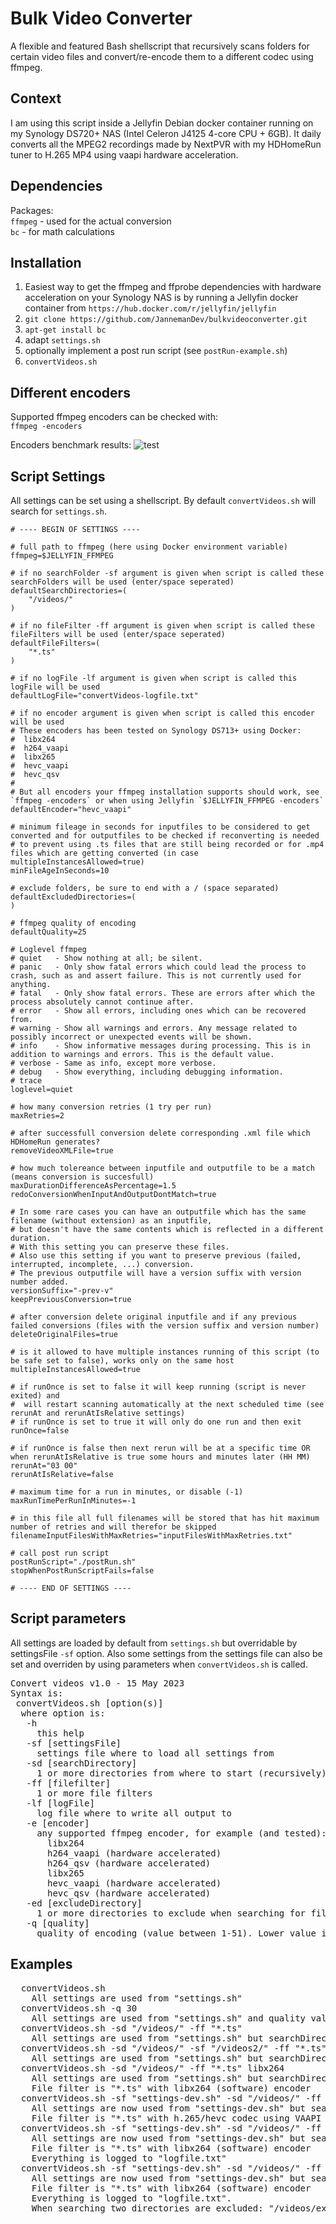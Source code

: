 # Bulk Video Converter
A flexible and featured Bash shellscript that recursively scans folders for certain video files and convert/re-encode them to a different codec using ffmpeg.  

## Context
I am using this script inside a Jellyfin Debian docker container running on my Synology DS720+ NAS (Intel Celeron J4125 4-core CPU + 6GB). 
It daily converts all the MPEG2 recordings made by NextPVR with my HDHomeRun tuner to H.265 MP4 using vaapi hardware acceleration. 

## Dependencies
Packages:  
`ffmpeg` - used for the actual conversion  
`bc` - for math calculations  

## Installation
1. Easiest way to get the ffmpeg and ffprobe dependencies with hardware acceleration on your Synology NAS is by running a Jellyfin docker container from `https://hub.docker.com/r/jellyfin/jellyfin`
2. `git clone https://github.com/JannemanDev/bulkvideoconverter.git` 
3. `apt-get install bc`
4. adapt `settings.sh`
5. optionally implement a post run script (see `postRun-example.sh`)
6. `convertVideos.sh`

## Different encoders

Supported ffmpeg encoders can be checked with:  
  `ffmpeg -encoders`

Encoders benchmark results:
![test](https://github.com/JannemanDev/bulkvideoconverter/blob/b0deae5074e642f6cad04898c1bc9c32eae38bc3/Encoders%20benchmark%20results/Encoders%20benchmark%20results.png)
  
## Script Settings

All settings can be set using a shellscript. By default `convertVideos.sh` will search for `settings.sh`.

```shellscript
# ---- BEGIN OF SETTINGS ----

# full path to ffmpeg (here using Docker environment variable)
ffmpeg=$JELLYFIN_FFMPEG

# if no searchFolder -sf argument is given when script is called these searchFolders will be used (enter/space seperated)
defaultSearchDirectories=(
	"/videos/"
)

# if no fileFilter -ff argument is given when script is called these fileFilters will be used (enter/space seperated)
defaultFileFilters=(
	"*.ts"
)

# if no logFile -lf argument is given when script is called this logFile will be used
defaultLogFile="convertVideos-logfile.txt"

# if no encoder argument is given when script is called this encoder will be used
# These encoders has been tested on Synology DS713+ using Docker:
#  libx264 
#  h264_vaapi
#  libx265 
#  hevc_vaapi
#  hevc_qsv 
#
# But all encoders your ffmpeg installation supports should work, see `ffmpeg -encoders` or when using Jellyfin `$JELLYFIN_FFMPEG -encoders`
defaultEncoder="hevc_vaapi"

# minimum fileage in seconds for inputfiles to be considered to get converted and for outputfiles to be checked if reconverting is needed
# to prevent using .ts files that are still being recorded or for .mp4 files which are getting converted (in case multipleInstancesAllowed=true)
minFileAgeInSeconds=10

# exclude folders, be sure to end with a / (space separated)
defaultExcludedDirectories=(
)

# ffmpeg quality of encoding
defaultQuality=25

# Loglevel ffmpeg
# quiet   - Show nothing at all; be silent.
# panic   - Only show fatal errors which could lead the process to crash, such as and assert failure. This is not currently used for anything.
# fatal   - Only show fatal errors. These are errors after which the process absolutely cannot continue after.
# error   - Show all errors, including ones which can be recovered from.
# warning - Show all warnings and errors. Any message related to possibly incorrect or unexpected events will be shown.
# info    - Show informative messages during processing. This is in addition to warnings and errors. This is the default value.
# verbose - Same as info, except more verbose.
# debug   - Show everything, including debugging information.
# trace
loglevel=quiet

# how many conversion retries (1 try per run)
maxRetries=2

# after successfull conversion delete corresponding .xml file which HDHomeRun generates?
removeVideoXMLFile=true

# how much tolereance between inputfile and outputfile to be a match (means conversion is succesfull)
maxDurationDifferenceAsPercentage=1.5
redoConversionWhenInputAndOutputDontMatch=true

# In some rare cases you can have an outputfile which has the same filename (without extension) as an inputfile,
# but doesn't have the same contents which is reflected in a different duration.
# With this setting you can preserve these files.
# Also use this setting if you want to preserve previous (failed, interrupted, incomplete, ...) conversion.
# The previous outputfile will have a version suffix with version number added.
versionSuffix="-prev-v"
keepPreviousConversion=true

# after conversion delete original inputfile and if any previous failed conversions (files with the version suffix and version number)
deleteOriginalFiles=true

# is it allowed to have multiple instances running of this script (to be safe set to false), works only on the same host
multipleInstancesAllowed=true

# if runOnce is set to false it will keep running (script is never exited) and 
#  will restart scanning automatically at the next scheduled time (see rerunAt and rerunAtIsRelative settings)
# if runOnce is set to true it will only do one run and then exit
runOnce=false

# if runOnce is false then next rerun will be at a specific time OR when rerunAtIsRelative is true some hours and minutes later (HH MM)
rerunAt="03 00"
rerunAtIsRelative=false

# maximum time for a run in minutes, or disable (-1)
maxRunTimePerRunInMinutes=-1

# in this file all full filenames will be stored that has hit maximum number of retries and will therefor be skipped
filenameInputFilesWithMaxRetries="inputFilesWithMaxRetries.txt"

# call post run script
postRunScript="./postRun.sh"
stopWhenPostRunScriptFails=false

# ---- END OF SETTINGS ----
```

## Script parameters

All settings are loaded by default from `settings.sh` but overridable by settingsFile `-sf` option.
Also some settings from the settings file can also be set and overriden by using parameters when `convertVideos.sh` is called.

<pre>
Convert videos v1.0 - 15 May 2023
Syntax is:
 convertVideos.sh [option(s)]
  where option is:
   -h
     this help
   -sf [settingsFile]
     settings file where to load all settings from
   -sd [searchDirectory]
     1 or more directories from where to start (recursively) to find files
   -ff [filefilter]
     1 or more file filters
   -lf [logFile]
     log file where to write all output to
   -e [encoder]
     any supported ffmpeg encoder, for example (and tested):
       libx264
       h264_vaapi (hardware accelerated)
       h264_qsv (hardware accelerated)
       libx265
       hevc_vaapi (hardware accelerated)
       hevc_qsv (hardware accelerated)
   -ed [excludeDirectory]
     1 or more directories to exclude when searching for files
   -q [quality]
     quality of encoding (value between 1-51). Lower value is better quality/lower compression, higher value is lower quality/higher compression
</pre>

## Examples
<pre>
  convertVideos.sh
    All settings are used from "settings.sh"
  convertVideos.sh -q 30
    All settings are used from "settings.sh" and quality value of encoding is 30
  convertVideos.sh -sd "/videos/" -ff "*.ts"
    All settings are used from "settings.sh" but searchDirectory is "/videos/" and file filter is "*.ts"
  convertVideos.sh -sd "/videos/" -sf "/videos2/" -ff "*.ts" -ff "*.mpeg2"
    All settings are used from "settings.sh" but searchDirectories are "/videos/" and "/videos2/" and file filters are "*.ts" and "*.mpeg2"
  convertVideos.sh -sd "/videos/" -ff "*.ts" libx264
    All settings are used from "settings.sh" but searchDirectory is "/videos/"
    File filter is "*.ts" with libx264 (software) encoder
  convertVideos.sh -sf "settings-dev.sh" -sd "/videos/" -ff "*.ts" hevc_vaapi
    All settings are now used from "settings-dev.sh" but searchDirectory is "/videos/"
    File filter is "*.ts" with h.265/hevc codec using VAAPI hardware acceleration
  convertVideos.sh -sf "settings-dev.sh" -sd "/videos/" -ff "*.ts" libx264 -lf "logfile.txt"
    All settings are now used from "settings-dev.sh" but searchDirectory is "/videos/"
    File filter is "*.ts" with libx264 (software) encoder
    Everything is logged to "logfile.txt"
  convertVideos.sh -sf "settings-dev.sh" -sd "/videos/" -ff "*.ts" libx264 -lf "logfile.txt" -ed "/videos/example1/" -ed "/videos/example2/"
    All settings are now used from "settings-dev.sh" but searchDirectory is "/videos/"
    File filter is "*.ts" with libx264 (software) encoder
    Everything is logged to "logfile.txt".
    When searching two directories are excluded: "/videos/example1/" and "/videos/example2/"
</pre>
